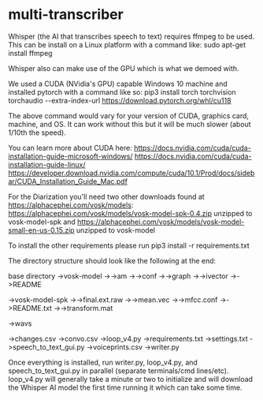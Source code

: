 # multi-transcriber

Whisper (the AI that transcribes speech to text) requires ffmpeg to be used.  This can be install on a Linux platform with a command like:
sudo apt-get install ffmpeg

Whisper also can make use of the GPU which is what we demoed with.

We used a CUDA (NVidia's GPU) capable Windows 10 machine and installed pytorch with a command like so:
pip3 install torch torchvision torchaudio --extra-index-url https://download.pytorch.org/whl/cu118

The above command would vary for your version of CUDA, graphics card, machine, and OS.  It can work without this but it will be much slower (about 1/10th the speed).

You can learn more about CUDA here:
https://docs.nvidia.com/cuda/cuda-installation-guide-microsoft-windows/
https://docs.nvidia.com/cuda/cuda-installation-guide-linux/
https://developer.download.nvidia.com/compute/cuda/10.1/Prod/docs/sidebar/CUDA_Installation_Guide_Mac.pdf

For the Diarization you'll need two other downloads found at https://alphacephei.com/vosk/models:
https://alphacephei.com/vosk/models/vosk-model-spk-0.4.zip
unzipped to vosk-model-spk
and
https://alphacephei.com/vosk/models/vosk-model-small-en-us-0.15.zip
unzipped to vosk-model

To install the other requirements please run pip3 install -r requirements.txt


The directory structure should look like the following at the end:

base directory
->vosk-model
->->am
->->conf
->->graph
->->ivector
->->README

->vosk-model-spk
->->final.ext.raw
->->mean.vec
->->mfcc.conf
->->README.txt
->->transform.mat

->wavs

->changes.csv
->convo.csv
->loop_v4.py
->requirements.txt
->settings.txt
->speech_to_text_gui.py
->voiceprints.csv
->writer.py


Once everything is installed, run writer.py, loop_v4.py, and speech_to_text_gui.py in parallel (separate terminals/cmd lines/etc).  loop_v4.py will generally take a minute or two to initialize and will download the Whisper AI model the first time running it which can take some time.
